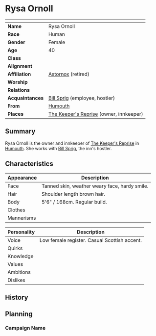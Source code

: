 # Rysa Ornoll

| []() | |
| --- | --- |
| **Name** | Rysa Ornoll |
| **Race** | Human |
| **Gender** | Female |
| **Age** | 40 |
| **Class** | |
| **Alignment** | |
| **Affiliation** | [Astornox](../organisations/astornox/astornox.md) (retired) |
| **Worship** | |
| **Relations** | |
| **Acquaintances** | [Bill Sprig](bill-sprig.md) (employee, hostler) |
| **From** | [Humouth](../places/villages/humouth.md) |
| **Places** | [The Keeper's Reprise](../places/buildings/inns-taverns/the-keepers-reprise.md) (owner, innkeeper) |

## Summary

Rysa Ornoll is the owner and innkeeper of [The Keeper's Reprise](../places/buildings/inns-taverns/the-keepers-reprise.md) in [Humouth](../places/villages/humouth.md). She works with [Bill Sprig](bill-sprig.md), the inn's hostler.

## Characteristics

| Appearance | Description |
| --- | --- |
| Face | Tanned skin, weather weary face, hardy smile. |
| Hair | Shoulder length brown hair. |
| Body | 5'6" / 168cm. Regular build. |
| Clothes | |
| Mannerisms | |

| Personality | Description |
| --- | --- |
| Voice | Low female register. Casual Scottish accent. |
| Quirks | |
| Knowledge | |
| Values | |
| Ambitions | |
| Dislikes | |

## History

## Planning

### Campaign Name
